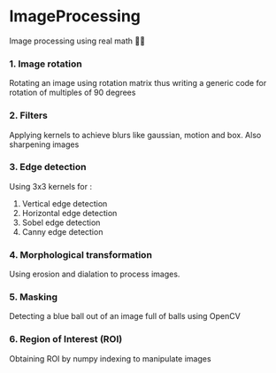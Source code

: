 # ImageProcessing
Image processing using real math 💪🏻


### 1. Image rotation
Rotating an image using rotation matrix thus writing a generic code for rotation of multiples of 90 degrees


### 2. Filters
Applying kernels to achieve blurs like gaussian, motion and box. Also sharpening images

### 3. Edge detection

Using 3x3 kernels for :
1. Vertical edge detection
2. Horizontal edge detection
3. Sobel edge detection 
4. Canny edge detection

### 4. Morphological transformation
Using erosion and dialation to process images. 

### 5. Masking
Detecting a blue ball out of an image full of balls using OpenCV

### 6. Region of Interest (ROI)
Obtaining ROI by numpy indexing to manipulate images
